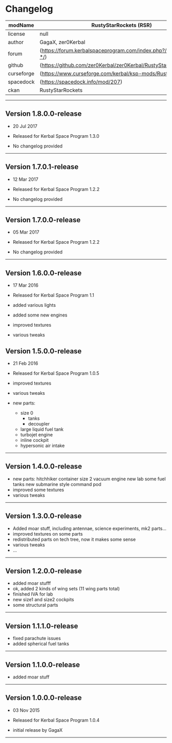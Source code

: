 ﻿# Changelog  
  
| modName    | RustyStarRockets (RSR)                                            |
| ---------- | ----------------------------------------------------------------- |
| license    | null                                                              |
| author     | GagaX, zer0Kerbal                                                 |
| forum      | (https://forum.kerbalspaceprogram.com/index.php?/topic/209405-*/) |
| github     | (https://github.com/zer0Kerbal/zer0Kerbal/RustyStarRockets)       |
| curseforge | (https://www.curseforge.com/kerbal/ksp-mods/RustyStarRockets)     |
| spacedock  | (https://spacedock.info/mod/207)                                  |
| ckan       | RustyStarRockets                                                  |

---

## Version 1.8.0.0-release

* 20 Jul 2017
* Released for Kerbal Space Program 1.3.0

* No changelog provided

---

## Version 1.7.0.1-release

* 12 Mar 2017
* Released for Kerbal Space Program 1.2.2

* No changelog provided

---

## Version 1.7.0.0-release

* 05 Mar 2017
* Released for Kerbal Space Program 1.2.2

* No changelog provided

---

## Version 1.6.0.0-release

* 17 Mar 2016
* Released for Kerbal Space Program 1.1

* added various lights
* added some new engines
* improved textures
* various tweaks

## Version 1.5.0.0-release

* 21 Feb 2016
* Released for Kerbal Space Program 1.0.5

* improved textures
* various tweaks
* new parts:
  * size 0
    * tanks
    * decoupler
  * large liquid fuel tank
  * turbojet engine
  * inline cockpit
  * hypersonic air  intake

---

## Version 1.4.0.0-release

* new parts: hitchhiker container size 2 vacuum engine new lab some fuel tanks new submarine style command pod
* improved some textures
* various tweaks

---

## Version 1.3.0.0-release

* Added moar stuff, including antennae, science experiments, mk2 parts...
* improved textures on some parts
* redistributed parts on tech tree, now it makes some sense
* various tweaks
* ...

---

## Version 1.2.0.0-release

* added moar stufff
* ok, added 2 kinds of wing sets (11 wing parts total)
* finished IVA for lab
* new size1 and size2 cockpits
* some structural parts

---

## Version 1.1.1.0-release

* fixed parachute issues
* added spherical fuel tanks

---

## Version 1.1.0.0-release

* added moar stuff

---

## Version 1.0.0.0-release

* 03 Nov 2015
* Released for Kerbal Space Program 1.0.4

* initial release by GagaX

---
